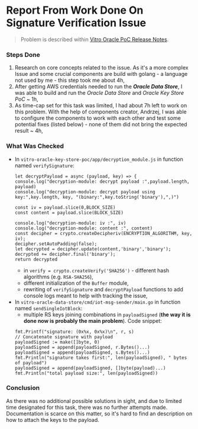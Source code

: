 # Report From Work Done On Signature Verification Issue

> Problem is described within [Vitro Oracle PoC Release Notes](https://github.com/VitroTech/release-notes/blob/2fb0391512e492c5d875828b1b4b90d98557e8b4/2020/oracle-poc-2020-07-22/release-notes.md).

### Steps Done

 1. Research on core concepts related to the issue. As it's a more complex
 Issue and some crucial components are build with golang - a language not
 used by me - this step took me about 4h,
 2. After getting AWS credentials needed to run the ___Oracle Data Store___, I
 was able to build and run the _Oracle Data Store_ and _Oracle Key Store PoC_ ~ 1h,
 3. As time-cap set for this task was limited, I had about 7h left to work on
 this problem. With the help of components creator, Andrzej, I was able to
 configure the components to work with each other and test some potential fixes
 (listed below) - none of them did not bring the expected result ~ 4h,

### What Was Checked

  * In `vitro-oracle-key-store-poc/app/decryption_module.js` in function named
 `verifySignature`:
    ```
    let decryptPayload = async (payload, key) => {
    console.log("decryption-module: decrypt payload :",payload.length, payload)
    console.log("decryption-module: decrypt payload using key:",key.length, key, "(binary:",key.toString('binary'),",)")

    const iv = payload.slice(0,BLOCK_SIZE)
    const content = payload.slice(BLOCK_SIZE)

    console.log("decryption-module: iv :", iv)
    console.log("decryption-module: content :", content)
    const decipher = crypto.createDecipheriv(ENCRYPTION_ALGORITHM, key, iv);   
    decipher.setAutoPadding(false);
    let decrypted = decipher.update(content,'binary','binary');
    decrypted += decipher.final('binary');
    return decrypted
    ```
    * in `verify = crypto.createVerify('SHA256')` - different hash algorithms (e.g. `RSA-SHA256`),
    * different initialization of the `Buffer` module,
    * rewriting of `verifySignature` and `decryptPayload` functions to add
console logs meant to help with tracking the issue,
  * In `vitro-oracle-data-store/cmd/iot-msg-sender/main.go` in function named
 `sendSingleIotBlock`:
    * multiple RS keys joining combinations in `payloadSigned` (**the way it is done now is probably the main problem**). Code snippet:
    ```
    fmt.Printf("signature: (0x%x, 0x%x)\n", r, s)
  	// Concatenate signature with payload
  	payloadSigned := make([]byte, 0)
  	payloadSigned = append(payloadSigned, r.Bytes()...)
  	payloadSigned = append(payloadSigned, s.Bytes()...)
  	fmt.Println("signature takes first:", len(payloadSigned), " bytes of payload")
  	payloadSigned = append(payloadSigned, []byte(payload)...)
  	fmt.Println("total payload size:", len(payloadSigned))
    ```


### Conclusion

As there was no additional possible solutions in sight, and due to limited time designated for this task, there was no further attempts made. Documentation is scarce on this matter, so it's hard to find an description on how to attach the keys to the payload.
